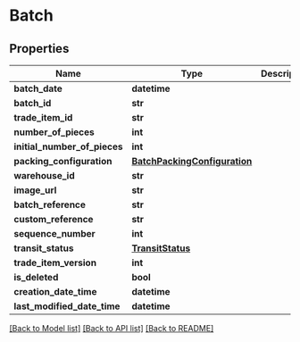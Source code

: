# Batch

## Properties
Name | Type | Description | Notes
------------ | ------------- | ------------- | -------------
**batch_date** | **datetime** |  | 
**batch_id** | **str** |  | 
**trade_item_id** | **str** |  | 
**number_of_pieces** | **int** |  | 
**initial_number_of_pieces** | **int** |  | 
**packing_configuration** | [**BatchPackingConfiguration**](BatchPackingConfiguration.md) |  | 
**warehouse_id** | **str** |  | 
**image_url** | **str** |  | [optional] 
**batch_reference** | **str** |  | 
**custom_reference** | **str** |  | [optional] 
**sequence_number** | **int** |  | 
**transit_status** | [**TransitStatus**](TransitStatus.md) |  | [optional] 
**trade_item_version** | **int** |  | 
**is_deleted** | **bool** |  | 
**creation_date_time** | **datetime** |  | [optional] 
**last_modified_date_time** | **datetime** |  | [optional] 

[[Back to Model list]](../README.md#documentation-for-models) [[Back to API list]](../README.md#documentation-for-api-endpoints) [[Back to README]](../README.md)

